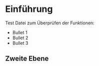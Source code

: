 # Einführung

Test Datei zum Überprüfen der Funktionen:

* Bullet 1
* Bullet 2
* Bullet 3

## Zweite Ebene